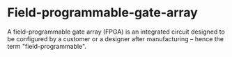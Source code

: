# Field-programmable-gate-array
A field-programmable gate array (FPGA) is an integrated circuit designed to be configured by a customer or a designer after manufacturing – hence the term "field-programmable".
